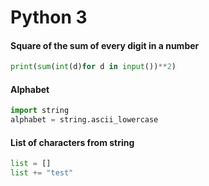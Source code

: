 # Python 3

#### Square of the sum of every digit in a number
```python
print(sum(int(d)for d in input())**2)
```

#### Alphabet
```python
import string
alphabet = string.ascii_lowercase
```

#### List of characters from string
```python
list = []
list += "test"
```
